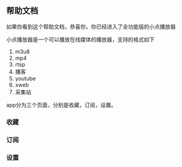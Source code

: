 ## 帮助文档

如果你看到这个帮助文档，恭喜你，你已经进入了全功能版的小点播放器

小点播放器是一个可以播放在线媒体的播放器，支持的格式如下

1. m3u8
2. mp4
3. rtsp
4. 播客
5. youtube
6. xweb
7. 采集站

app分为三个页面，分别是收藏，订阅，设置。

### 收藏



### 订阅


### 设置
